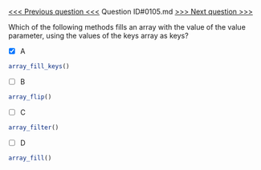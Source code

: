 [<<< Previous question <<<](0104.md)  Question ID#0105.md  [>>> Next question >>>](0106.md) 

Which of the following methods fills an array with the value of the value parameter, using the values of the keys array as keys?

- [x] A
```php
array_fill_keys()
```

- [ ] B
```php
array_flip()
```

- [ ] C
```php
array_filter()
```

- [ ] D
```php
array_fill()
```

